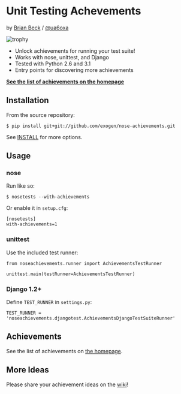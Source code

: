 Unit Testing Achevements
========================
by [Brian Beck][www] / [@ua6oxa](http://twitter.com/ua6oxa)

![trophy](http://exogen.github.com/nose-achievements/images/trophy.png)

* Unlock achievements for running your test suite!
* Works with nose, unittest, and Django
* Tested with Python 2.6 and 3.1
* Entry points for discovering more achievements

__[See the list of achievements on the homepage][home]__

Installation
------------
From the source repository:

    $ pip install git+git://github.com/exogen/nose-achievements.git

See [INSTALL][] for more options.

Usage
-----
### nose
Run like so:

    $ nosetests --with-achievements

Or enable it in `setup.cfg`:

    [nosetests]
    with-achievements=1

### unittest
Use the included test runner:

    from noseachievements.runner import AchievementsTestRunner
    
    unittest.main(testRunner=AchievementsTestRunner)

### Django 1.2+
Define `TEST_RUNNER` in `settings.py`:

    TEST_RUNNER = 'noseachievements.djangotest.AchievementsDjangoTestSuiteRunner'

Achievements
------------
See the list of achievements on [the homepage][home].

More Ideas
----------
Please share your achievement ideas on the [wiki][]!

[INSTALL]: http://github.com/exogen/nose-achievements/blob/master/INSTALL
[home]: http://exogen.github.com/nose-achievements/
[wiki]: http://wiki.github.com/exogen/nose-achievements/
[www]: http://brianbeck.com/
